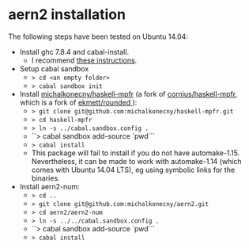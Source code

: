 # aern2 installation

The following steps have been tested on Ubuntu 14.04:

* Install ghc 7.8.4 and cabal-install.
  * I recommend [these instructions](https://github.com/bitemyapp/learnhaskell/blob/master/install.md).
* Setup cabal sandbox
  * `> cd <an empty folder>`
  * `> cabal sandbox init`
* Install [michalkonecny/haskell-mpfr](https://github.com/michalkonecny/haskell-mpfr) (a fork of [cornius/haskell-mpfr](https://github.com/comius/haskell-mpfr), which is a fork of [ekmett/rounded
](https://github.com/ekmett/rounded)):
  * `> git clone git@github.com:michalkonecny/haskell-mpfr.git`
  * `> cd haskell-mpfr`
  * `> ln -s ../cabal.sandbox.config .`
  * ``> cabal sandbox add-source `pwd```
  * `> cabal install`
  * This package will fail to install if you do not have automake-1.15.  Nevertheless, it can be made to work with automake-1.14 (which comes with Ubuntu 14.04 LTS), eg using symbolic links for the binaries.
* Install aern2-num:
  * `> cd ..`
  * `> git clone git@github.com:michalkonecny/aern2.git`
  * `> cd aern2/aern2-num`
  * `> ln -s ../../cabal.sandbox.config .`
  * ``> cabal sandbox add-source `pwd```
  * `> cabal install`
